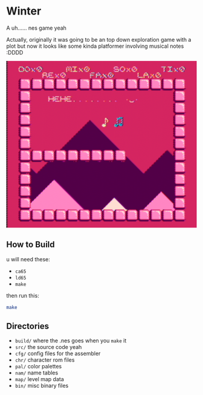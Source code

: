 # Winter

A uh...... nes game yeah

Actually, originally it was going to be an top down exploration game with a plot but
now it looks like some kinda platformer involving musical notes :DDDD

![screen shot](screen.png)

## How to Build

u will need these:
* `ca65`
* `ld65`
* `make`

then run this:
```sh
make
```

## Directories

* `build/` where the .nes goes when you `make` it
* `src/` the source code yeah
* `cfg/` config files for the assembler
* `chr/` character rom files
* `pal/` color palettes
* `nam/` name tables
* `map/` level map data
* `bin/` misc binary files
